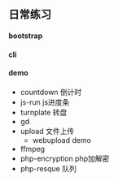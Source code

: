 ## 日常练习
#### bootstrap

#### cli

#### demo
- countdown 倒计时
- js-run js进度条
- turnplate 转盘
- gd
- upload 文件上传
    - webupload demo
- ffmpeg
- php-encryption php加解密
- php-resque 队列

